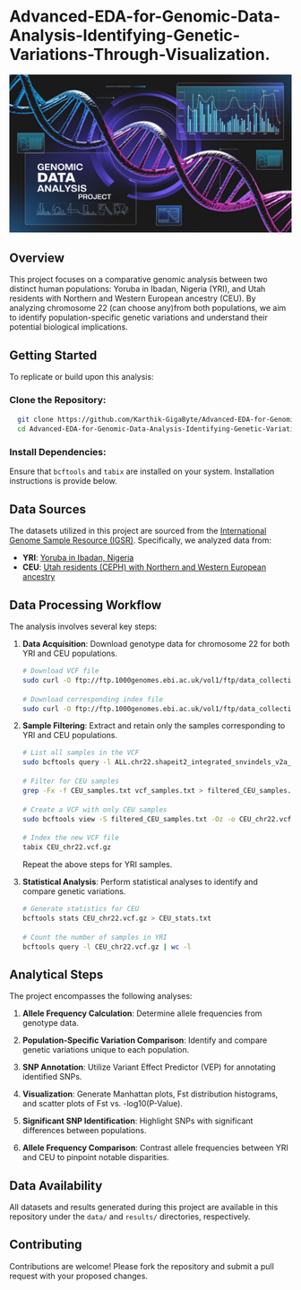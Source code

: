 # Advanced-EDA-for-Genomic-Data-Analysis-Identifying-Genetic-Variations-Through-Visualization.

![Project Banner](https://github.com/Karthik-GigaByte/Image/blob/main/d.jpeg)

## Overview

This project focuses on a comparative genomic analysis between two distinct human populations: Yoruba in Ibadan, Nigeria (YRI), and Utah residents with Northern and Western European ancestry (CEU). By analyzing chromosome 22 (can choose any)from both populations, we aim to identify population-specific genetic variations and understand their potential biological implications.

## Getting Started

To replicate or build upon this analysis:

### Clone the Repository:

   ```bash
     git clone https://github.com/Karthik-GigaByte/Advanced-EDA-for-Genomic-Data-Analysis-Identifying-Genetic-Variations-Through-Visualization.git
     cd Advanced-EDA-for-Genomic-Data-Analysis-Identifying-Genetic-Variations-Through-Visualization.

   ```
### Install Dependencies:

Ensure that `bcftools` and `tabix` are installed on your system. Installation instructions is provide below.



## Data Sources

The datasets utilized in this project are sourced from the [International Genome Sample Resource (IGSR)](https://www.internationalgenome.org/data-portal). Specifically, we analyzed data from:

- **YRI**: [Yoruba in Ibadan, Nigeria](https://www.internationalgenome.org/data-portal/population/YRI)
- **CEU**: [Utah residents (CEPH) with Northern and Western European ancestry](https://www.internationalgenome.org/data-portal/population/CEU)

## Data Processing Workflow

The analysis involves several key steps:

1. **Data Acquisition**: Download genotype data for chromosome 22 for both YRI and CEU populations.

   ```bash
   # Download VCF file
   sudo curl -O ftp://ftp.1000genomes.ebi.ac.uk/vol1/ftp/data_collections/1000_genomes_project/release/20190312_biallelic_SNV_and_INDEL/ALL.chr22.shapeit2_integrated_snvindels_v2a_27022019.GRCh38.phased.vcf.gz

   # Download corresponding index file
   sudo curl -O ftp://ftp.1000genomes.ebi.ac.uk/vol1/ftp/data_collections/1000_genomes_project/release/20190312_biallelic_SNV_and_INDEL/ALL.chr22.shapeit2_integrated_snvindels_v2a_27022019.GRCh38.phased.vcf.gz.tbi
   ```
2. **Sample Filtering**: Extract and retain only the samples corresponding to YRI and CEU populations.

   ```bash
   # List all samples in the VCF
   sudo bcftools query -l ALL.chr22.shapeit2_integrated_snvindels_v2a_27022019.GRCh38.phased.vcf.gz > vcf_samples.txt
   
   # Filter for CEU samples
   grep -Fx -f CEU_samples.txt vcf_samples.txt > filtered_CEU_samples.txt
   
   # Create a VCF with only CEU samples
   sudo bcftools view -S filtered_CEU_samples.txt -Oz -o CEU_chr22.vcf.gz ALL.chr22.shapeit2_integrated_snvindels_v2a_27022019.GRCh38.phased.vcf.gz
   
   # Index the new VCF file
   tabix CEU_chr22.vcf.gz
   ```
   Repeat the above steps for YRI samples.

3. **Statistical Analysis**: Perform statistical analyses to identify and compare genetic variations.
   ```bash
   # Generate statistics for CEU
   bcftools stats CEU_chr22.vcf.gz > CEU_stats.txt
   
   # Count the number of samples in YRI
   bcftools query -l CEU_chr22.vcf.gz | wc -l
   ```

## Analytical Steps

The project encompasses the following analyses:

1. **Allele Frequency Calculation**: Determine allele frequencies from genotype data.

2. **Population-Specific Variation Comparison**: Identify and compare genetic variations unique to each population.

3. **SNP Annotation**: Utilize Variant Effect Predictor (VEP) for annotating identified SNPs.

4. **Visualization**: Generate Manhattan plots, Fst distribution histograms, and scatter plots of Fst vs. -log10(P-Value).

5. **Significant SNP Identification**: Highlight SNPs with significant differences between populations.

6. **Allele Frequency Comparison**: Contrast allele frequencies between YRI and CEU to pinpoint notable disparities.

## Data Availability

All datasets and results generated during this project are available in this repository under the `data/` and `results/` directories, respectively.

## Contributing

Contributions are welcome! Please fork the repository and submit a pull request with your proposed changes.

